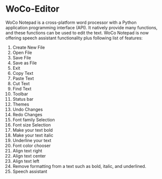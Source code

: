 # WoCo-Editor
WoCo Notepad is a cross-platform word processor with a Python application programming interface (API). It natively provide many functions, and these functions can be used to edit the text. WoCo Notepad is now offering speech assistant functionality plus following list of features:
1.	Create New File
2.	Open File
3.	Save File
4.	Save as File
5.	Exit
6.	Copy Text
7.	Paste Text
8.	Cut Text
9.	Find Text
10.	Toolbar
11.	Status bar
12.	Themes
13.	Undo Changes
14.	Redo Changes
15.	Font family Selection
16.	Font size Selection
17.	Make your text bold
18.	Make your text italic
19.	Underline your text
20.	Font color chooser
21.	Align text right
22.	Align text center
23.	Align text left
24.	Remove formatting from a text such as bold, italic, and underlined.
25.	Speech assistant

